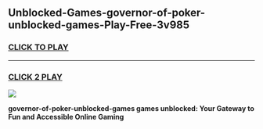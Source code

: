 
## Unblocked-Games-governor-of-poker-unblocked-games-Play-Free-3v985
<h3>
<a href="https://premium76.site?title=governor-of-poker-unblocked-games&ref=21A">CLICK TO PLAY</a></h3>
<hr>

<h3>
<a href="https://premium76.site?title=governor-of-poker-unblocked-games&ref=21A">CLICK 2 PLAY</a>
  
</h3>

<a href="https://premium76.site?title=governor-of-poker-unblocked-games&ref=21A"><img src="https://clearcache.store/games.png"></a>


**governor-of-poker-unblocked-games games unblocked: Your Gateway to Fun and Accessible Online Gaming**
